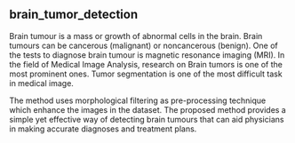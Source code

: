 ## brain_tumor_detection
Brain tumour is a mass or growth of abnormal cells in the brain. Brain tumours can be cancerous (malignant) or noncancerous (benign).
One of the tests to diagnose brain tumour is magnetic resonance imaging (MRI).
In the field of Medical Image Analysis, research on Brain tumors is one of the most prominent ones.
Tumor segmentation is one of the most difficult task in medical image.

The method uses morphological filtering as pre-processing technique which enhance the images in the dataset.
The proposed method provides a simple yet effective way of detecting brain tumours that can aid physicians in making accurate diagnoses and treatment plans.


